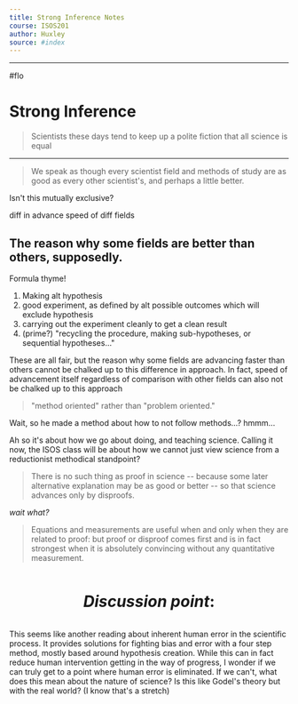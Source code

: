 ```yaml
---
title: Strong Inference Notes
course: ISOS201
author: Huxley 
source: #index
---
```


---

#flo 



# Strong Inference 

> Scientists these days tend to keep up a polite fiction that all science is equal
---
> We speak as though every scientist field and methods of study are as good as every other scientist's, and perhaps a little better. 

Isn't this mutually exclusive? 


diff in advance speed of diff fields 


## The reason why some fields are better than others, supposedly.

Formula thyme!

1. Making alt hypothesis
2. good experiment, as defined by alt possible outcomes which will exclude hypothesis
3. carrying out the experiment cleanly to get a clean result
1. (prime?) "recycling the procedure, making sub-hypotheses, or sequential hypotheses..." 

These are all fair, but the reason why some fields are advancing faster than others cannot be chalked up to this difference in approach. In fact, speed of advancement itself regardless of comparison with other fields can also not be chalked up to this approach 


> "method oriented" rather than "problem oriented." 

Wait, so he made a method about how to not follow methods...? hmmm... 


Ah so it's about how we go about doing, and teaching science. Calling it now, the ISOS class will be about how we cannot just view science from a reductionist methodical standpoint? 


> There is no such thing as proof in science -- because some later alternative explanation may be as good or better -- so that science advances only by disproofs.


*wait what?*

> Equations and measurements are useful when and only when they are related to proof: but proof or disproof comes first and is in fact strongest when it is absolutely convincing without any quantitative measurement.


```
```
# $$Discussion\ point:$$
```
```



This seems like another reading about inherent human error in the scientific process. It provides solutions for fighting bias and error with a four step method, mostly based around hypothesis creation. While this can in fact reduce human intervention getting in the way of progress, I wonder if we can truly get to a point where human error is eliminated. If we can't, what does this mean about the nature of science? Is this like Godel's theory but with the real world? (I know that's a stretch) 


























